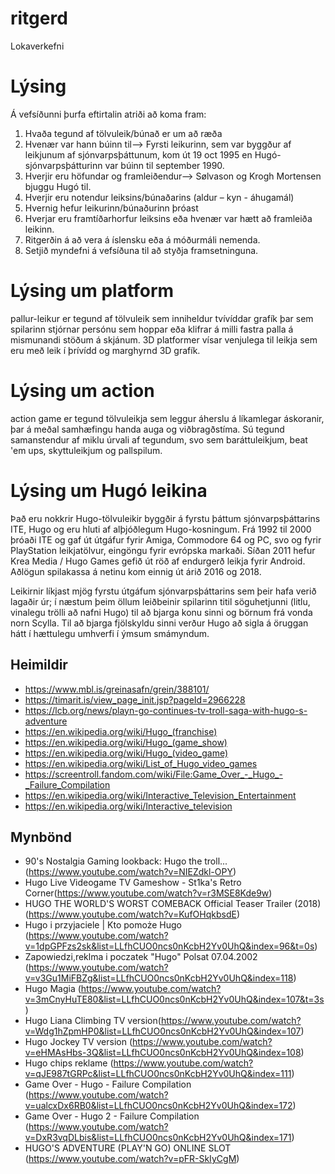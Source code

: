 # ritgerd
Lokaverkefni
# Lýsing
Á vefsíðunni þurfa eftirtalin atriði að koma fram:
1. Hvaða tegund af tölvuleik/búnað er um að ræða
2. Hvenær var hann búinn til--> Fyrsti leikurinn, sem var byggður af leikjunum af sjónvarpsþáttunum, kom út 19 oct 1995 en Hugó-sjónvarpsþátturinn var búinn til september 1990.
3. Hverjir eru höfundar og framleiðendur--> Sølvason og Krogh Mortensen bjuggu Hugó til.
4. Hverjir eru notendur leiksins/búnaðarins (aldur – kyn - áhugamál)
5. Hvernig hefur leikurinn/búnaðurinn þróast
6. Hverjar eru framtíðarhorfur leiksins eða hvenær var hætt að framleiða leikinn.
7. Ritgerðin á að vera á íslensku eða á móðurmáli nemenda.
8. Setjið myndefni á vefsíðuna til að styðja framsetninguna.
# Lýsing um platform
pallur-leikur er tegund af tölvuleik sem inniheldur tvívíddar grafík þar sem spilarinn stjórnar persónu sem hoppar eða klifrar á milli fastra palla á mismunandi stöðum á skjánum. 3D platformer vísar venjulega til leikja sem eru með leik í þrívídd og marghyrnd 3D grafík.
# Lýsing um action
action game er tegund tölvuleikja sem leggur áherslu á líkamlegar áskoranir, þar á meðal samhæfingu handa auga og viðbragðstíma. Sú tegund samanstendur af miklu úrvali af tegundum, svo sem baráttuleikjum, beat 'em ups, skyttuleikjum og pallspilum.
# Lýsing um Hugó leikina

Það eru nokkrir Hugo-tölvuleikir byggðir á fyrstu þáttum sjónvarpsþáttarins ITE, Hugo og eru hluti af alþjóðlegum Hugo-kosningum. Frá 1992 til 2000 þróaði ITE og gaf út útgáfur fyrir Amiga, Commodore 64 og PC, svo og fyrir PlayStation leikjatölvur, eingöngu fyrir evrópska markaði. Síðan 2011 hefur Krea Media / Hugo Games gefið út röð af endurgerð leikja fyrir Android. Aðlögun spilakassa á netinu kom einnig út árið 2016 og 2018.

Leikirnir líkjast mjög fyrstu útgáfum sjónvarpsþáttarins sem þeir hafa verið lagaðir úr; í næstum þeim öllum leiðbeinir spilarinn titil söguhetjunni (litlu, vinalegu trölli að nafni Hugo) til að bjarga konu sinni og börnum frá vonda norn Scylla. Til að bjarga fjölskyldu sinni verður Hugo að sigla á öruggan hátt í hættulegu umhverfi í ýmsum smámyndum.
## Heimildir
- https://www.mbl.is/greinasafn/grein/388101/
- https://timarit.is/view_page_init.jsp?pageId=2966228
- https://lcb.org/news/playn-go-continues-tv-troll-saga-with-hugo-s-adventure
- https://en.wikipedia.org/wiki/Hugo_(franchise)
- https://en.wikipedia.org/wiki/Hugo_(game_show)
- https://en.wikipedia.org/wiki/Hugo_(video_game)
- https://en.wikipedia.org/wiki/List_of_Hugo_video_games
- https://screentroll.fandom.com/wiki/File:Game_Over_-_Hugo_-_Failure_Compilation
- https://en.wikipedia.org/wiki/Interactive_Television_Entertainment
- https://en.wikipedia.org/wiki/Interactive_television
## Mynbönd
- 90's Nostalgia Gaming lookback: Hugo the troll...(https://www.youtube.com/watch?v=NIEZdkl-OPY)
- Hugo Live Videogame TV Gameshow - St1ka's Retro Corner(https://www.youtube.com/watch?v=r3MSE8Kde9w)
- HUGO THE WORLD'S WORST COMEBACK Official Teaser Trailer (2018)(https://www.youtube.com/watch?v=KufOHqkbsdE)
- Hugo i przyjaciele | Kto pomoże Hugo (https://www.youtube.com/watch?v=1dpGPFzs2sk&list=LLfhCUO0ncs0nKcbH2Yv0UhQ&index=96&t=0s)
- Zapowiedzi,reklma i poczatek "Hugo" Polsat 07.04.2002 (https://www.youtube.com/watch?v=v3Gu1MiFBZg&list=LLfhCUO0ncs0nKcbH2Yv0UhQ&index=118)
- Hugo Magia (https://www.youtube.com/watch?v=3mCnyHuTE80&list=LLfhCUO0ncs0nKcbH2Yv0UhQ&index=107&t=3s)
- Hugo Liana Climbing TV version(https://www.youtube.com/watch?v=Wdg1hZpmHP0&list=LLfhCUO0ncs0nKcbH2Yv0UhQ&index=107)
- Hugo Jockey TV version (https://www.youtube.com/watch?v=eHMAsHbs-3Q&list=LLfhCUO0ncs0nKcbH2Yv0UhQ&index=108)
- Hugo chips reklame (https://www.youtube.com/watch?v=qJE987tGRPc&list=LLfhCUO0ncs0nKcbH2Yv0UhQ&index=111)
- Game Over - Hugo - Failure Compilation (https://www.youtube.com/watch?v=ualcxDx6RB0&list=LLfhCUO0ncs0nKcbH2Yv0UhQ&index=172)
- Game Over - Hugo 2 - Failure Compilation (https://www.youtube.com/watch?v=DxR3vqDLbis&list=LLfhCUO0ncs0nKcbH2Yv0UhQ&index=171)
- HUGO'S ADVENTURE (PLAY'N GO) ONLINE SLOT (https://www.youtube.com/watch?v=pFR-SkIyCgM)



